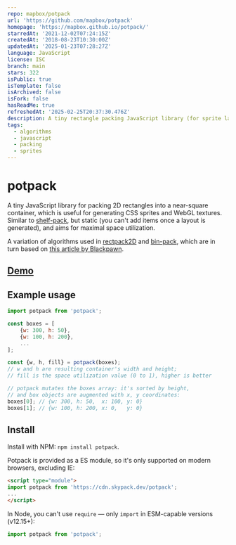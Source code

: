 ```yaml
---
repo: mapbox/potpack
url: 'https://github.com/mapbox/potpack'
homepage: 'https://mapbox.github.io/potpack/'
starredAt: '2021-12-02T07:24:15Z'
createdAt: '2018-08-23T10:30:00Z'
updatedAt: '2025-01-23T07:28:27Z'
language: JavaScript
license: ISC
branch: main
stars: 322
isPublic: true
isTemplate: false
isArchived: false
isFork: false
hasReadMe: true
refreshedAt: '2025-02-25T20:37:30.476Z'
description: A tiny rectangle packing JavaScript library (for sprite layouts)
tags:
  - algorithms
  - javascript
  - packing
  - sprites
---
```


# potpack

A tiny JavaScript library for packing 2D rectangles into a near-square container,
which is useful for generating CSS sprites and WebGL textures. Similar to [shelf-pack](https://github.com/mapbox/shelf-pack),
but static (you can't add items once a layout is generated), and aims for maximal space utilization.

A variation of algorithms used in
[rectpack2D](https://github.com/TeamHypersomnia/rectpack2D) and
[bin-pack](https://github.com/bryanburgers/bin-pack),
which are in turn based on
[this article by Blackpawn](http://blackpawn.com/texts/lightmaps/default.html).

## [Demo](https://mapbox.github.io/potpack/)

## Example usage

```js
import potpack from 'potpack';

const boxes = [
    {w: 300, h: 50},
    {w: 100, h: 200},
    ...
];

const {w, h, fill} = potpack(boxes);
// w and h are resulting container's width and height;
// fill is the space utilization value (0 to 1), higher is better

// potpack mutates the boxes array: it's sorted by height,
// and box objects are augmented with x, y coordinates:
boxes[0]; // {w: 300, h: 50,  x: 100, y: 0}
boxes[1]; // {w: 100, h: 200, x: 0,   y: 0}
```

## Install

Install with NPM: `npm install potpack`.

Potpack is provided as a ES module, so it's only supported on modern browsers, excluding IE:

```html
<script type="module">
import potpack from 'https://cdn.skypack.dev/potpack';
...
</script>
```

In Node, you can't use `require` — only `import` in ESM-capable versions (v12.15+):

```js
import potpack from 'potpack';
```
